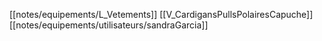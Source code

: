 [[notes/equipements/L_Vetements]] [[V_CardigansPullsPolairesCapuche]] [[notes/equipements/utilisateurs/sandraGarcia]]
